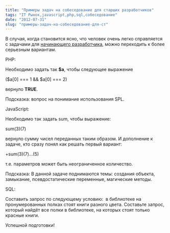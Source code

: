 ```yaml
---
title: "Примеры задач на собеседование для старших разработчиков"
tags: "IT Рынок,javascript,php,sql,собеседование"
date: "2012-07-31"
slug: "примеры-задач-на-собеседование-для-ст"
---
```


В случая, когда становится ясно, что человек очень легко справляется с задачами для [начинающего разработчика](https://stepansuvorov.com/blog/2012/07/%D0%BE%D1%82%D0%B1%D0%BE%D1%80-php-%D0%BA%D0%B0%D0%BD%D0%B4%D0%B8%D0%B4%D0%B0%D1%82%D0%BE%D0%B2-%D0%B2-%D0%BD%D0%B0%D1%88%D0%B5%D0%B9-%D0%BA%D0%BE%D0%BC%D0%BF%D0%B0%D0%BD%D0%B8%D0%B8/), можно переходить к более серьезным вариантам.

PHP:

Необходимо задать так **$a**, чтобы следующее выражение

($a[0] === 1 && $a[0] === 2)

вернуло **TRUE**.

Подсказка: вопрос на понимание использования SPL.

JavaScript:

Необходимо так задать sum, чтобы выражение:

sum(3)(7)

вернуло сумму чисел переданных таким образом. И дополнение к задаче, кто сразу понял как решать первый вариант:

+sum(3)(7)...(5)

т.е. параметров может быть неограниченное количество.

Подсказка: В данной задаче поднимаются темы: создания объекта, замыкание, псевдостатические переменные, магические методы.

SQL:

Составить запрос по следующему условию:  в библиотеке на пронумерованных полках стоят книги разного цвета. Составьте запрос, который найдёт все полки в библиотеке, на которых стоят только красные книги.

Успешной подготовки!
